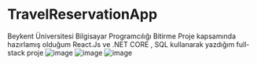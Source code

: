 # TravelReservationApp
Beykent Üniversitesi Bilgisayar Programcılığı Bitirme Proje kapsamında hazırlamış olduğum React.Js ve .NET CORE , SQL kullanarak yazdığım full-stack proje
![image](https://github.com/esraevren/TravelReservationApp/assets/88592010/4683cb4e-4207-4325-945a-409fb6d4b00c)
![image](https://github.com/esraevren/TravelReservationApp/assets/88592010/51713f1e-fa66-43cb-8542-5c2caf1a6737)
![image](https://github.com/esraevren/TravelReservationApp/assets/88592010/4de863f9-cfb9-44c2-a353-2570a90883ea)

